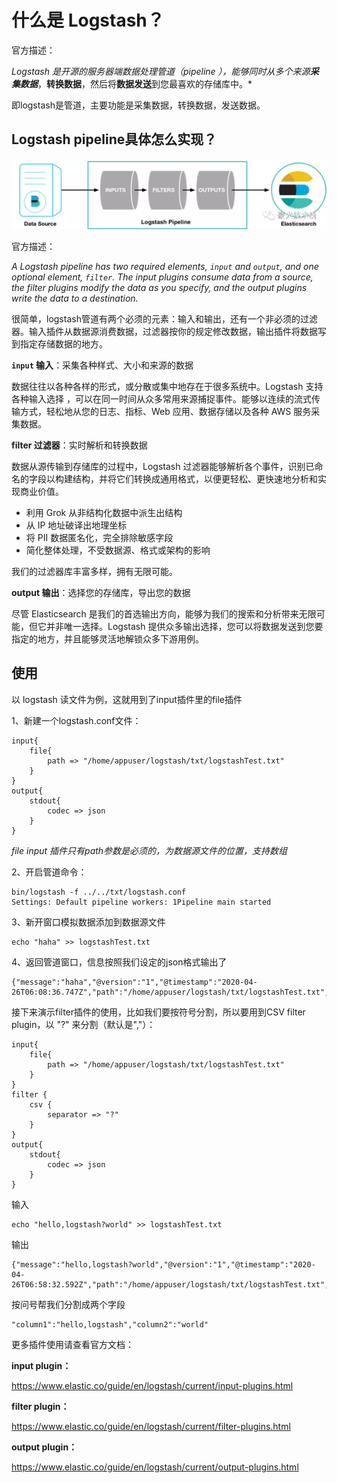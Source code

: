 # **什么是 Logstash？**

官方描述：

*Logstash 是开源的服务器端数据处理管道（pipeline ），能够同时从多个来源**采集数据***，**转换数据**，然后将**数据发送**到您最喜欢的存储库中。*

即logstash是管道，主要功能是采集数据，转换数据，发送数据。



## **Logstash pipeline具体怎么实现？**

![img](images/640.webp)

官方描述：

*A Logstash pipeline has two required elements, `input` and `output`, and one optional element, `filter`. The input plugins consume data from a source, the filter plugins modify the data as you specify, and the output plugins write the data to a destination.*

很简单，logstash管道有两个必须的元素：输入和输出，还有一个非必须的过滤器。输入插件从数据源消费数据，过滤器按你的规定修改数据，输出插件将数据写到指定存储数据的地方。



**`input` 输入**：采集各种样式、大小和来源的数据

数据往往以各种各样的形式，或分散或集中地存在于很多系统中。Logstash 支持 各种输入选择 ，可以在同一时间从众多常用来源捕捉事件。能够以连续的流式传输方式，轻松地从您的日志、指标、Web 应用、数据存储以及各种 AWS 服务采集数据。



**filter 过滤器**：实时解析和转换数据

数据从源传输到存储库的过程中，Logstash 过滤器能够解析各个事件，识别已命名的字段以构建结构，并将它们转换成通用格式，以便更轻松、更快速地分析和实现商业价值。

- 利用 Grok 从非结构化数据中派生出结构
- 从 IP 地址破译出地理坐标
- 将 PII 数据匿名化，完全排除敏感字段
- 简化整体处理，不受数据源、格式或架构的影响

我们的过滤器库丰富多样，拥有无限可能。



**output 输出**：选择您的存储库，导出您的数据

尽管 Elasticsearch 是我们的首选输出方向，能够为我们的搜索和分析带来无限可能，但它并非唯一选择。Logstash 提供众多输出选择，您可以将数据发送到您要指定的地方，并且能够灵活地解锁众多下游用例。



## **使用**

以 logstash 读文件为例，这就用到了input插件里的file插件

1、新建一个logstash.conf文件：

```shell
input{ 
	file{  
		path => "/home/appuser/logstash/txt/logstashTest.txt" 
	}
}
output{ 
	stdout{  
		codec => json 
	}
}
```

*file input 插件只有path参数是必须的，为数据源文件的位置，支持数组*



2、开启管道命令：

```
bin/logstash -f ../../txt/logstash.conf
Settings: Default pipeline workers: 1Pipeline main started
```



3、新开窗口模拟数据添加到数据源文件

```
echo "haha" >> logstashTest.txt
```



4、返回管道窗口，信息按照我们设定的json格式输出了

```
{"message":"haha","@version":"1","@timestamp":"2020-04-26T06:08:36.747Z","path":"/home/appuser/logstash/txt/logstashTest.txt","host":"VM_0_15_centos"}
```



接下来演示filter插件的使用，比如我们要按符号分割，所以要用到CSV filter plugin，以 "?" 来分割（默认是","）：

```shell
input{ 
	file{  
		path => "/home/appuser/logstash/txt/logstashTest.txt" 
	}
}
filter {      
	csv {        
		separator => "?"      
	} 
}
output{ 
	stdout{  
		codec => json 
	}
}
```



输入

```
echo "hello,logstash?world" >> logstashTest.txt
```



输出

```
{"message":"hello,logstash?world","@version":"1","@timestamp":"2020-04-26T06:58:32.592Z","path":"/home/appuser/logstash/txt/logstashTest.txt","host":"VM_0_15_centos","column1":"hello,logstash","column2":"world"}
```



按问号帮我们分割成两个字段

```
"column1":"hello,logstash","column2":"world"
```



更多插件使用请查看官方文档：

**input plugin：**

https://www.elastic.co/guide/en/logstash/current/input-plugins.html

**filter plugin：**

https://www.elastic.co/guide/en/logstash/current/filter-plugins.html

**output plugin：**

https://www.elastic.co/guide/en/logstash/current/output-plugins.html


 